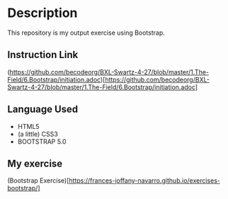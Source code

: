 # Description
This repository is my output exercise using Bootstrap.

## Instruction Link
(https://github.com/becodeorg/BXL-Swartz-4-27/blob/master/1.The-Field/6.Bootstrap/initiation.adoc)[https://github.com/becodeorg/BXL-Swartz-4-27/blob/master/1.The-Field/6.Bootstrap/initiation.adoc]

## Language Used
- HTML5 
- (a little) CSS3 
- BOOTSTRAP 5.0

## My exercise
(Bootstrap Exercise)[https://frances-joffany-navarro.github.io/exercises-bootstrap/]
